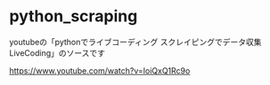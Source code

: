 # python_scraping

youtubeの「pythonでライブコーディング スクレイピングでデータ収集 LiveCoding」のソースです

https://www.youtube.com/watch?v=IoiQxQ1Rc9o

